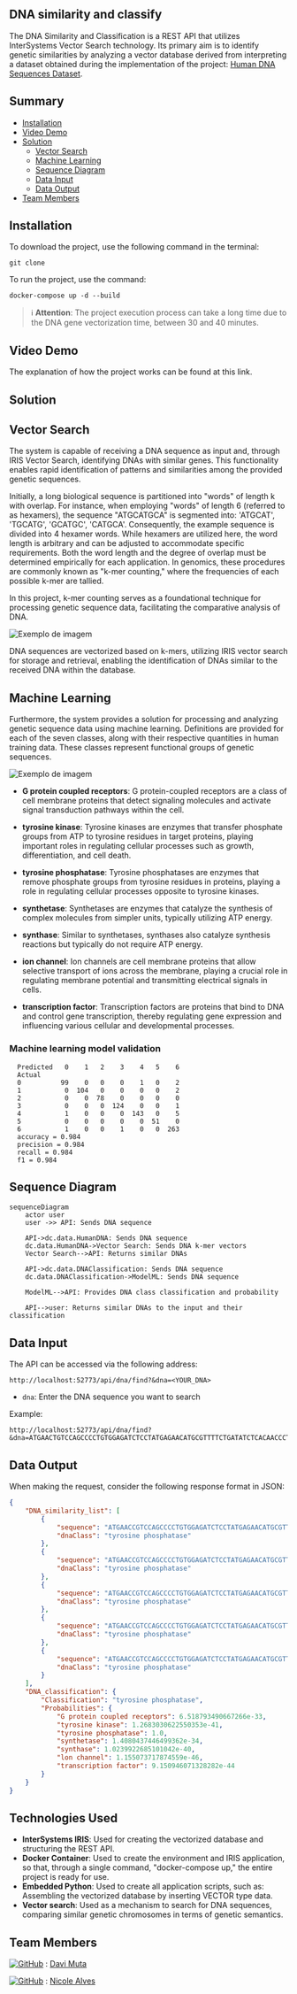 ## DNA similarity and classify

The DNA Similarity and Classification is a REST API that utilizes InterSystems Vector Search technology. Its primary aim is to identify genetic similarities by analyzing a vector database derived from interpreting a dataset obtained during the implementation of the project: [Human DNA Sequences Dataset](https://www.kaggle.com/datasets/sooryaprakash12/human-dna-sequences/data?select=human_data.txt).


## Summary
- [Installation](#installation)
- [Video Demo](#video-demo)
- [Solution](#solution)
  - [Vector Search](#vector-search)
  - [Machine Learning](#machine-learning)
  - [Sequence Diagram](#sequence-diagram)
  - [Data Input](#data-input)
  - [Data Output](#data-output)
- [Team Members](#team-members)


## Installation

To download the project, use the following command in the terminal:
```
git clone 
```
To run the project, use the command: 
```
docker-compose up -d --build
```

> ℹ️ **Attention**: The project execution process can take a long time due to the DNA gene vectorization time, between 30 and 40 minutes.


## Video Demo

The explanation of how the project works can be found at this link.

## Solution

## Vector Search

The system is capable of receiving a DNA sequence as input and, through IRIS Vector Search, identifying DNAs with similar genes. This functionality enables rapid identification of patterns and similarities among the provided genetic sequences.

Initially, a long biological sequence is partitioned into "words" of length k with overlap. For instance, when employing "words" of length 6 (referred to as hexamers), the sequence "ATGCATGCA" is segmented into: 'ATGCAT', 'TGCATG', 'GCATGC', 'CATGCA'. Consequently, the example sequence is divided into 4 hexamer words. While hexamers are utilized here, the word length is arbitrary and can be adjusted to accommodate specific requirements. Both the word length and the degree of overlap must be determined empirically for each application. In genomics, these procedures are commonly known as "k-mer counting," where the frequencies of each possible k-mer are tallied.

In this project, k-mer counting serves as a foundational technique for processing genetic sequence data, facilitating the comparative analysis of DNA.

![Exemplo de imagem](https://raw.githubusercontent.com/Davi-Massaru/DNA-similarity-and-classify/main/assets/dna_flow.png)

DNA sequences are vectorized based on k-mers, utilizing IRIS vector search for storage and retrieval, enabling the identification of DNAs similar to the received DNA within the database.

## Machine Learning

Furthermore, the system provides a solution for processing and analyzing genetic sequence data using machine learning. Definitions are provided for each of the seven classes, along with their respective quantities in human training data. These classes represent functional groups of genetic sequences.

![Exemplo de imagem](https://raw.githubusercontent.com/Davi-Massaru/DNA-similarity-and-classify/main/assets/_results_.png)

- <b>G protein coupled receptors</b>: G protein-coupled receptors are a class of cell membrane proteins that detect signaling molecules and activate signal transduction pathways within the cell.

- <b>tyrosine kinase</b>: Tyrosine kinases are enzymes that transfer phosphate groups from ATP to tyrosine residues in target proteins, playing important roles in regulating cellular processes such as growth, differentiation, and cell death.

- <b>tyrosine phosphatase</b>: Tyrosine phosphatases are enzymes that remove phosphate groups from tyrosine residues in proteins, playing a role in regulating cellular processes opposite to tyrosine kinases.

- <b>synthetase</b>: Synthetases are enzymes that catalyze the synthesis of complex molecules from simpler units, typically utilizing ATP energy.

- <b>synthase</b>: Similar to synthetases, synthases also catalyze synthesis reactions but typically do not require ATP energy.

- <b>ion channel</b>: Ion channels are cell membrane proteins that allow selective transport of ions across the membrane, playing a crucial role in regulating membrane potential and transmitting electrical signals in cells.

- <b>transcription factor</b>: Transcription factors are proteins that bind to DNA and control gene transcription, thereby regulating gene expression and influencing various cellular and developmental processes.

### Machine learning model validation

```
  Predicted   0    1   2    3    4   5    6
  Actual                                   
  0          99    0   0    0    1   0    2
  1           0  104   0    0    0   0    2
  2           0    0  78    0    0   0    0
  3           0    0   0  124    0   0    1
  4           1    0   0    0  143   0    5
  5           0    0   0    0    0  51    0
  6           1    0   0    1    0   0  263
  accuracy = 0.984 
  precision = 0.984 
  recall = 0.984 
  f1 = 0.984
```


## Sequence Diagram

```mermaid
sequenceDiagram
    actor user
    user ->> API: Sends DNA sequence
    
    API->dc.data.HumanDNA: Sends DNA sequence
    dc.data.HumanDNA->Vector Search: Sends DNA k-mer vectors
    Vector Search-->API: Returns similar DNAs
    
    API->dc.data.DNAClassification: Sends DNA sequence
    dc.data.DNAClassification->ModelML: Sends DNA sequence
    
    ModelML-->API: Provides DNA class classification and probability
    
    API-->user: Returns similar DNAs to the input and their classification
```

## Data Input

The API can be accessed via the following address:

```http://localhost:52773/api/dna/find?&dna=<YOUR_DNA>```

- ```dna```: Enter the DNA sequence you want to search

Example:

    http://localhost:52773/api/dna/find?&dna=ATGAACTGTCCAGCCCCTGTGGAGATCTCCTATGAGAACATGCGTTTTCTGATATCTCACAACCCT


## Data Output

When making the request, consider the following response format in JSON:

``` JSON
{
    "DNA_similarity_list": [
        {
            "sequence": "ATGAACCGTCCAGCCCCTGTGGAGATCTCCTATGAGAACATGCGTTTTCTGATAACTCACAACCCT",
            "dnaClass": "tyrosine phosphatase"
        },
        {
            "sequence": "ATGAACCGTCCAGCCCCTGTGGAGATCTCCTATGAGAACATGCGTTTTCTGATAACTCACAACCCTACCAATGCTACTCTCAACAAGTTCACAGAGGAACTTAAGAAGTATGGAGTGACGACTTTGGTTCGAGTTTGTGATGCTACATATGATAAAGCTCCAGTTGAAAAAGAAGGAATCCACGTTCTAGGCACCTGTGCTGGTTGCACTTGCTTTGATTGA",
            "dnaClass": "tyrosine phosphatase"
        },
        {
            "sequence": "ATGAACCGTCCAGCCCCTGTGGAGATCTCCTATGAGAACATGCGTTTTCTGATAACTCACAACCCTACCAATGCTACTCTCAACAAGTTCACAGAGGAACTTAAGAAGTATGGAGTGACGACTTTGGTTCGAGTTTGTGATGCTACATATGATAAAGCTCCAGTTGAAAAAGAAGGAATCCACGTTCTA",
            "dnaClass": "tyrosine phosphatase"
        },
        {
            "sequence": "ATGAACCGTCCAGCCCCTGTGGAGATCTCCTATGAGAACATGCGTTTTCTGATAACTCACAACCCTACCAATGCTACTCTCAACAAGTTCACAGAGGATTGGCCATTTGATGATGGAGCTCCACCCCCTAATCAGATAGTAGATGATTGGTTAAACCTGTTAAAAACCAAATTTCGTGAAGAGCCAGGTTGCTGTGTTGCAGTGCATTGTGTTGCAGGATTGGGAAGGGCACCTGTGCTGGTTGCACTTGCTTTGATTGAATGTGGAATGAAGTACGAAGATGCAGTTCAGTTTATAAGACAAAAAAGAAGGGGAGCGTTCAATTCCAAACAGCTGCTTTATTTGGAGAAATACCGACCTAAGATGCGATTACGCTTCAGAGATACCAATGGGCATTGCTGTGTTCAGTAG",
            "dnaClass": "tyrosine phosphatase"
        },
        {
            "sequence": "ATGAACCGTCCAGCCCCTGTGGAGATCTCCTATGAGAACATGCGTTTTCTGATAACTCACAACCCTACCAATGCTACTCTCAACAAGTTCACAGAGGAACTTAAGAAGTATGGAGTGACGACTTTGGTTCGAGTTTGTGATGCTACATATGATAAAGCTCCAGTTGAAAAAGAAGGAATCCACGTTCTAATGGCAGAGTGA",
            "dnaClass": "tyrosine phosphatase"
        }
    ],
    "DNA_classification": {
        "Classification": "tyrosine phosphatase",
        "Probabilities": {
            "G protein coupled receptors": 6.518793490667266e-33,
            "tyrosine kinase": 1.2683030622550353e-41,
            "tyrosine phosphatase": 1.0,
            "synthetase": 1.4080437446499362e-34,
            "synthase": 1.0239922685101042e-40,
            "lon channel": 1.155073717874559e-46,
            "transcription factor": 9.150946071328282e-44
        }
    }
}
```
## Technologies Used

- **InterSystems IRIS**: 
Used for creating the vectorized database and structuring the REST API.
- **Docker Container**: Used to create the environment and IRIS application, so that, through a single command, "docker-compose up," the entire project is ready for use.
- **Embedded Python**: Used to create all application scripts, such as: Assembling the vectorized database by inserting VECTOR type data.
- **Vector search**: Used as a mechanism to search for DNA sequences, comparing similar genetic chromosomes in terms of genetic semantics.

## Team Members
[![GitHub](https://img.shields.io/badge/GitHub-Davi--Massaru-blue?logo=github)](https://community.intersystems.com/user/davi-massaru-teixeira-muta) : [Davi Muta](https://community.intersystems.com/user/davi-massaru-teixeira-muta)

[![GitHub](https://img.shields.io/badge/GitHub-NisckzAlves-blue?logo=github)](https://github.com/NisckzAlves) : [Nicole Alves](https://community.intersystems.com/user/nicole-raimundo)
